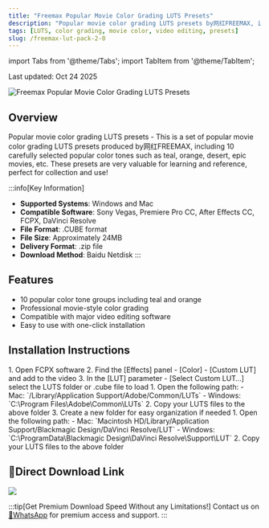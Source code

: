 ```yaml
---
title: "Freemax Popular Movie Color Grading LUTS Presets"
description: "Popular movie color grading LUTS presets by网红FREEMAX, including 10 carefully selected popular color tones such as teal and orange, desert, epic movies, etc."
tags: [LUTS, color grading, movie color, video editing, presets]
slug: /freemax-lut-pack-2-0
---
```


import Tabs from '@theme/Tabs';
import TabItem from '@theme/TabItem';

Last updated: Oct 24 2025

![Freemax Popular Movie Color Grading LUTS Presets](https://www.vfx123.com/wp-content/uploads/2025/10/1760609488-48293b12c86d24d.webp)

## Overview

Popular movie color grading LUTS presets - This is a set of popular movie color grading LUTS presets produced by网红FREEMAX, including 10 carefully selected popular color tones such as teal, orange, desert, epic movies, etc. These presets are very valuable for learning and reference, perfect for collection and use!

:::info[Key Information]
- **Supported Systems**: Windows and Mac
- **Compatible Software**: Sony Vegas, Premiere Pro CC, After Effects CC, FCPX, DaVinci Resolve
- **File Format**: .CUBE format
- **File Size**: Approximately 24MB
- **Delivery Format**: .zip file
- **Download Method**: Baidu Netdisk
:::

## Features

- 10 popular color tone groups including teal and orange
- Professional movie-style color grading
- Compatible with major video editing software
- Easy to use with one-click installation

## Installation Instructions

<Tabs>
<TabItem value="fcpx" label="Final Cut Pro X">
  1. Open FCPX software
  2. Find the [Effects] panel - [Color] - [Custom LUT] and add to the video
  3. In the [LUT] parameter - [Select Custom LUT…] select the LUTS folder or .cube file to load
</TabItem>
<TabItem value="premiere" label="Premiere Pro">
  1. Open the following path:
     - Mac: `/Library/Application Support/Adobe/Common/LUTs`
     - Windows: `C:\Program Files\Adobe\Common\LUTs`
  2. Copy your LUTS files to the above folder
  3. Create a new folder for easy organization if needed
</TabItem>
<TabItem value="resolve" label="DaVinci Resolve">
  1. Open the following path:
     - Mac: `Macintosh HD/Library/Application Support/Blackmagic Design/DaVinci Resolve/LUT`
     - Windows: `C:\ProgramData\Blackmagic Design\DaVinci Resolve\Support\LUT`
  2. Copy your LUTS files to the above folder
</TabItem>
</Tabs>

## 🚀Direct Download Link

[![](https://img.shields.io/badge/Download-Baidu%20Netdisk-orange?style=for-the-badge&logo=baidu)](https://pan.baidu.com/s/123456789)

:::tip[Get Premium Download Speed Without any Limitations!]
Contact us on [💬WhatsApp](https://wa.me/+8613237610083) for premium access and support.
:::
